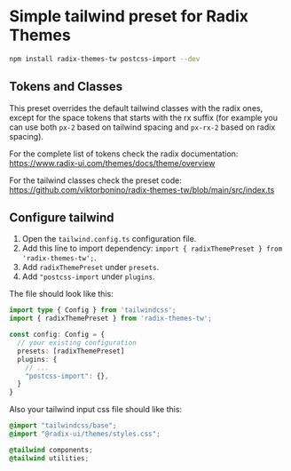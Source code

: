 # Simple tailwind preset for Radix Themes

```bash
npm install radix-themes-tw postcss-import --dev
```

## Tokens and Classes
This preset overrides the default tailwind classes with the radix ones, except for the space tokens that starts with the rx suffix (for example you can use both `px-2` based on tailwind spacing and `px-rx-2` based on radix spacing).

For the complete list of tokens check the radix documentation: https://www.radix-ui.com/themes/docs/theme/overview

For the tailwind classes check the preset code: https://github.com/viktorbonino/radix-themes-tw/blob/main/src/index.ts


## Configure tailwind
1. Open the `tailwind.config.ts` configuration file.
2. Add this line to import dependency: `import { radixThemePreset } from 'radix-themes-tw';`.
3. Add `radixThemePreset` under `presets`.
4. Add `"postcss-import` under `plugins`.

The file should look like this:

```typescript
import type { Config } from 'tailwindcss';
import { radixThemePreset } from 'radix-themes-tw';

const config: Config = {
  // your existing configuration
  presets: [radixThemePreset]
  plugins: {
    // ...
    "postcss-import": {},
  }
}
```
Also your tailwind input css file should like this:
```css
@import "tailwindcss/base";
@import "@radix-ui/themes/styles.css";

@tailwind components;
@tailwind utilities;
```


